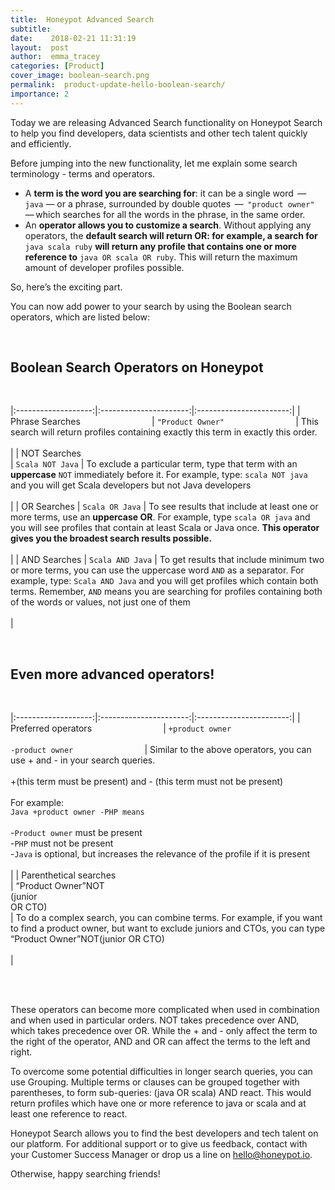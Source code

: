 ```yaml
---
title:  Honeypot Advanced Search 
subtitle:
date:    2018-02-21 11:31:19
layout:  post
author:  emma_tracey
categories: [Product]
cover_image: boolean-search.png
permalink:  product-update-hello-boolean-search/
importance: 2
---
```

Today we are releasing Advanced Search functionality on Honeypot Search to help you find developers, data scientists and other tech talent quickly and efficiently. 

<!--more-->

Before jumping into the new functionality, let me explain some search terminology - terms and operators.  

* A **term is the word you are searching for**: it can be a single word  —  `java` — or a phrase, surrounded by double quotes  —  `"product owner"` — which searches for all the words in the phrase, in the same order.
* An **operator allows you to customize a search**. Without applying any operators, the **default search will return OR: for example, a search for** `java scala ruby` **will return any profile that contains one or more reference to** `java OR scala OR ruby`. This will return the maximum amount of developer profiles possible. 

So, here’s the exciting part. 

You can now add power to your search by using the Boolean search operators, which are listed below: 

 <br /> 

## Boolean Search Operators on Honeypot

 <br /> 

|:-------------------:|:----------------------:|:-----------------------:|
| Phrase Searches &nbsp;&nbsp;&nbsp;&nbsp;&nbsp;&nbsp;&nbsp;&nbsp;&nbsp;&nbsp;&nbsp;&nbsp;&nbsp;&nbsp;&nbsp;&nbsp;&nbsp;&nbsp;&nbsp;&nbsp;&nbsp;&nbsp;&nbsp;&nbsp;&nbsp;&nbsp;&nbsp; | `"Product Owner"` &nbsp;&nbsp;&nbsp;&nbsp;&nbsp;&nbsp;&nbsp;&nbsp;&nbsp;&nbsp;&nbsp;&nbsp;&nbsp;&nbsp;&nbsp;&nbsp;&nbsp;&nbsp;&nbsp;&nbsp;&nbsp;&nbsp;&nbsp;&nbsp;&nbsp;&nbsp;&nbsp; | This search will return profiles containing exactly this term in exactly this order. <br /><br /> |
| NOT Searches <br />  | `Scala NOT Java`   | To exclude a particular term, type that term with an **uppercase** `NOT` immediately before it. For example, type: `scala NOT java` and you will get Scala developers but not Java developers <br /><br /> |
| OR Searches	| `Scala OR Java`  | To see results that include at least one or more terms, use an **uppercase OR**. For example, type `scala OR java` and you will see profiles that contain at least Scala or Java once. **This operator gives you the broadest search results possible.**  <br /><br /> |
| AND Searches | `Scala AND Java` | To get results that include minimum two or more terms, you can use the uppercase word `AND` as a separator. For example, type: `Scala AND Java` and you will get profiles which contain both terms. Remember,  `AND` means you are searching for profiles containing both of the words or values, not just one of them <br /><br /> |

 <br /> 

 
## Even more advanced operators! 
 <br /> 

|:-------------------:|:----------------------:|:-----------------------:|
| Preferred operators &nbsp;&nbsp;&nbsp;&nbsp;&nbsp;&nbsp;&nbsp;&nbsp;&nbsp;&nbsp;&nbsp;&nbsp;&nbsp;&nbsp;&nbsp;&nbsp;&nbsp;&nbsp;&nbsp;&nbsp;&nbsp;&nbsp;&nbsp;&nbsp;&nbsp;&nbsp;&nbsp; | `+product owner` <br /> <br /> `-product owner` &nbsp;&nbsp;&nbsp;&nbsp;&nbsp;&nbsp;&nbsp;&nbsp;&nbsp;&nbsp;&nbsp;&nbsp;&nbsp;&nbsp;&nbsp;&nbsp;&nbsp;&nbsp;&nbsp;&nbsp;&nbsp;&nbsp;&nbsp;&nbsp;&nbsp;&nbsp;&nbsp; | Similar to the above operators, you can use + and - in your search queries. <br /> <br />  +(this term must be present) and - (this term must not be present) <br />  &nbsp;&nbsp;&nbsp;&nbsp;&nbsp;&nbsp;&nbsp;&nbsp;&nbsp;&nbsp;&nbsp;&nbsp;&nbsp;&nbsp;&nbsp;&nbsp;&nbsp;&nbsp;&nbsp;&nbsp;&nbsp;&nbsp;&nbsp;&nbsp;&nbsp;&nbsp;&nbsp;&nbsp;&nbsp;&nbsp;&nbsp;&nbsp;&nbsp;&nbsp;&nbsp;&nbsp;&nbsp;<br /> For example: <br /> `Java +product owner -PHP means` <br /> <br /> -`Product owner` must be present <br /> -`PHP` must not be present <br /> -`Java` is optional, but increases the relevance of the profile if it is present  <br /> <br /> |
| Parenthetical searches <br /> | “Product Owner”NOT <br /> (junior <br /> OR CTO) <br />    | To do a complex search, you can combine terms. For example, if you want to find a product owner, but want to exclude juniors and CTOs, you can type “Product Owner”NOT(junior OR CTO) <br /><br /> |

 <br /> <br /> 

These operators can become more complicated when used in combination and when used in particular orders. NOT takes precedence over AND, which takes precedence over OR. While the + and - only affect the term to the right of the operator, AND and OR can affect the terms to the left and right.

To overcome some potential difficulties in longer search queries, you can use Grouping. Multiple terms or clauses can be grouped together with parentheses, to form sub-queries:  (java OR scala) AND react. This would return profiles which have one or more reference to java or scala and at least one reference to react.

Honeypot Search allows you to find the best developers and tech talent on our platform. For additional support or to give us feedback, contact with your Customer Success Manager or drop us a line on [hello@honeypot.io](mailto:hello@honeypot.io). 

Otherwise, happy searching friends! 


